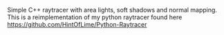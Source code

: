 Simple C++ raytracer with area lights, soft shadows and normal mapping. This is a reimplementation of my python raytracer found here https://github.com/HintOfLime/Python-Raytracer
